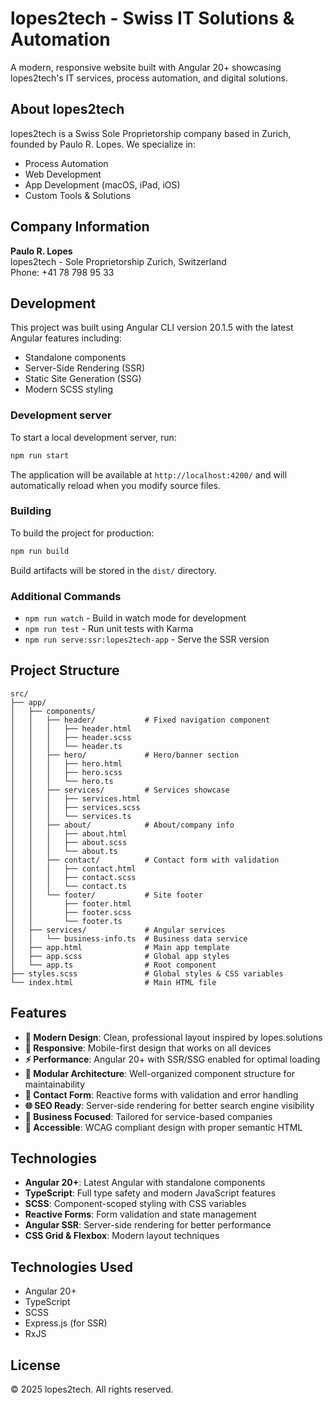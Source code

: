 # lopes2tech - Swiss IT Solutions & Automation

A modern, responsive website built with Angular 20+ showcasing lopes2tech's IT services, process automation, and digital solutions.

## About lopes2tech

lopes2tech is a Swiss Sole Proprietorship company based in Zurich, founded by Paulo R. Lopes. We specialize in:

- Process Automation
- Web Development
- App Development (macOS, iPad, iOS)
- Custom Tools & Solutions

## Company Information

**Paulo R. Lopes**  
lopes2tech - Sole Proprietorship 
Zurich, Switzerland  
Phone: +41 78 798 95 33

## Development

This project was built using Angular CLI version 20.1.5 with the latest Angular features including:
- Standalone components
- Server-Side Rendering (SSR)
- Static Site Generation (SSG)
- Modern SCSS styling

### Development server

To start a local development server, run:

```bash
npm run start
```

The application will be available at `http://localhost:4200/` and will automatically reload when you modify source files.

### Building

To build the project for production:

```bash
npm run build
```

Build artifacts will be stored in the `dist/` directory.

### Additional Commands

- `npm run watch` - Build in watch mode for development
- `npm run test` - Run unit tests with Karma
- `npm run serve:ssr:lopes2tech-app` - Serve the SSR version

## Project Structure

```
src/
├── app/
│   ├── components/
│   │   ├── header/           # Fixed navigation component
│   │   │   ├── header.html
│   │   │   ├── header.scss
│   │   │   └── header.ts
│   │   ├── hero/             # Hero/banner section
│   │   │   ├── hero.html
│   │   │   ├── hero.scss
│   │   │   └── hero.ts
│   │   ├── services/         # Services showcase
│   │   │   ├── services.html
│   │   │   ├── services.scss
│   │   │   └── services.ts
│   │   ├── about/            # About/company info
│   │   │   ├── about.html
│   │   │   ├── about.scss
│   │   │   └── about.ts
│   │   ├── contact/          # Contact form with validation
│   │   │   ├── contact.html
│   │   │   ├── contact.scss
│   │   │   └── contact.ts
│   │   └── footer/           # Site footer
│   │       ├── footer.html
│   │       ├── footer.scss
│   │       └── footer.ts
│   ├── services/             # Angular services
│   │   └── business-info.ts  # Business data service
│   ├── app.html              # Main app template
│   ├── app.scss              # Global app styles
│   └── app.ts                # Root component
├── styles.scss               # Global styles & CSS variables
└── index.html                # Main HTML file
```

## Features

- **🎨 Modern Design**: Clean, professional layout inspired by lopes.solutions
- **📱 Responsive**: Mobile-first design that works on all devices
- **⚡ Performance**: Angular 20+ with SSR/SSG enabled for optimal loading
- **🔧 Modular Architecture**: Well-organized component structure for maintainability
- **📝 Contact Form**: Reactive forms with validation and error handling
- **🌐 SEO Ready**: Server-side rendering for better search engine visibility
- **💼 Business Focused**: Tailored for service-based companies
- **🎯 Accessible**: WCAG compliant design with proper semantic HTML

## Technologies

- **Angular 20+**: Latest Angular with standalone components
- **TypeScript**: Full type safety and modern JavaScript features
- **SCSS**: Component-scoped styling with CSS variables
- **Reactive Forms**: Form validation and state management
- **Angular SSR**: Server-side rendering for better performance
- **CSS Grid & Flexbox**: Modern layout techniques

## Technologies Used

- Angular 20+
- TypeScript
- SCSS
- Express.js (for SSR)
- RxJS

## License

© 2025 lopes2tech. All rights reserved.
